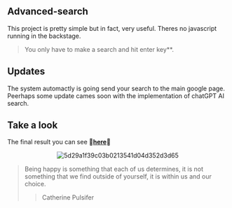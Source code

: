 ## Advanced-search

This project is pretty simple but in fact, very useful.
Theres no javascript running in the backstage. 

> You only have to make a search and hit enter key**.

## Updates

The system automactly is going send your search to the main google page. 
Peerhaps some update cames soon with the implementation of chatGPT AI search.


## Take a look 

The final result you can see **🔰[here](https://bumboobee.github.io/advanced-search/)🔰**

<div align="center">

![5d29a1f39c03b0213541d04d352d3d65](https://user-images.githubusercontent.com/94147847/227980227-465f2067-d17e-4bbc-aaab-2a08da0bae6f.gif)

</div>

> Being happy is something that each of us determines, it is not something that we find outside of yourself, it is within us and our choice. 
>> Catherine Pulsifer
